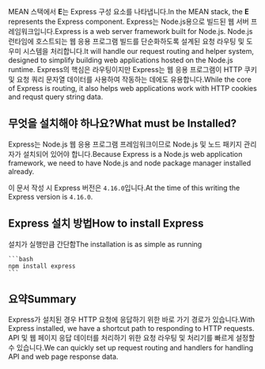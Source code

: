 <span data-ttu-id="fb1af-101">MEAN 스택에서 **E**는 Express 구성 요소를 나타냅니다.</span><span class="sxs-lookup"><span data-stu-id="fb1af-101">In the MEAN stack, the **E** represents the Express component.</span></span> <span data-ttu-id="fb1af-102">Express는 Node.js용으로 빌드된 웹 서버 프레임워크입니다.</span><span class="sxs-lookup"><span data-stu-id="fb1af-102">Express is a web server framework built for Node.js.</span></span> <span data-ttu-id="fb1af-103">Node.js 런타임에 호스트되는 웹 응용 프로그램 빌드를 단순화하도록 설계된 요청 라우팅 및 도우미 시스템을 처리합니다.</span><span class="sxs-lookup"><span data-stu-id="fb1af-103">It will handle our request routing and helper system, designed to simplify building web applications hosted on the Node.js runtime.</span></span> <span data-ttu-id="fb1af-104">Express의 핵심은 라우팅이지만 Express는 웹 응용 프로그램이 HTTP 쿠키 및 요청 쿼리 문자열 데이터를 사용하여 작동하는 데에도 유용합니다.</span><span class="sxs-lookup"><span data-stu-id="fb1af-104">While the core of Express is routing, it also helps web applications work with HTTP cookies and requst query string data.</span></span>

## <a name="what-must-be-installed"></a><span data-ttu-id="fb1af-105">무엇을 설치해야 하나요?</span><span class="sxs-lookup"><span data-stu-id="fb1af-105">What must be Installed?</span></span>

<span data-ttu-id="fb1af-106">Express는 Node.js 웹 응용 프로그램 프레임워크이므로 Node.js 및 노드 패키지 관리자가 설치되어 있어야 합니다.</span><span class="sxs-lookup"><span data-stu-id="fb1af-106">Because Express is a Node.js web application framework, we need to have Node.js and node package manager installed already.</span></span>

<span data-ttu-id="fb1af-107">이 문서 작성 시 Express 버전은 `4.16.0`입니다.</span><span class="sxs-lookup"><span data-stu-id="fb1af-107">At the time of this writing the Express version is `4.16.0`.</span></span>

## <a name="how-to-install-express"></a><span data-ttu-id="fb1af-108">Express 설치 방법</span><span class="sxs-lookup"><span data-stu-id="fb1af-108">How to install Express</span></span>

<span data-ttu-id="fb1af-109">설치가 실행만큼 간단함</span><span class="sxs-lookup"><span data-stu-id="fb1af-109">The installation is as simple as running</span></span>

    ```bash
    npm install express
    ```

## <a name="summary"></a><span data-ttu-id="fb1af-110">요약</span><span class="sxs-lookup"><span data-stu-id="fb1af-110">Summary</span></span>

<span data-ttu-id="fb1af-111">Express가 설치된 경우 HTTP 요청에 응답하기 위한 바로 가기 경로가 있습니다.</span><span class="sxs-lookup"><span data-stu-id="fb1af-111">With Express installed, we have a shortcut path to responding to HTTP requests.</span></span> <span data-ttu-id="fb1af-112">API 및 웹 페이지 응답 데이터를 처리하기 위한 요청 라우팅 및 처리기를 빠르게 설정할 수 있습니다.</span><span class="sxs-lookup"><span data-stu-id="fb1af-112">We can quickly set up request routing and handlers for handling API and web page response data.</span></span>
